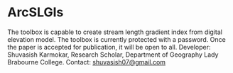 # ArcSLGIs 
The toolbox is capable to create stream length gradient index from digital elevation model.
The toolbox is currently protected with a password. Once the paper is accepted for publication, it will be open to all.
Developer: Shuvasish Karmokar, Research Scholar, Department of Geography Lady Brabourne College.
Contact: shuvasish07@gmail.com
